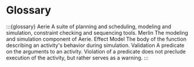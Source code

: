 # Glossary

:::{glossary}
Aerie
  A suite of planning and scheduling, modeling and simulation, constraint checking and sequencing tools.
Merlin
  The modeling and simulation component of Aerie.
Effect Model
  The body of the function describing an activity's behavior during simulation.
Validation
  A predicate on the arguments to an activity. Violation of a predicate does not preclude execution of the activity, but
  rather serves as a warning.
:::

[//]: # (You can use {term}`MyST` to create glossaries.)